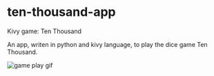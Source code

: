 # ten-thousand-app
Kivy game: Ten Thousand

An app, writen in python and kivy language, to play the dice game Ten Thousand.

![game play gif](https://github.com/llpk79/ten-thousand-app/blob/master/tta1211.gif)
